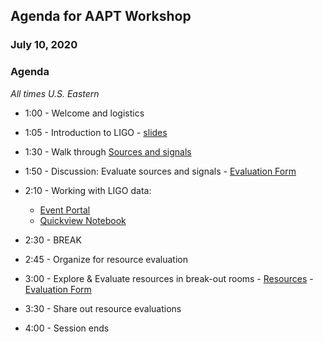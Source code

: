 ## Agenda for AAPT Workshop
### July 10, 2020

### Agenda
*All times U.S. Eastern*

 * 1:00 - Welcome and logistics
 * 1:05 - Introduction to LIGO - [slides](https://drive.google.com/file/d/1aABtyncZBfZIrqrU6NZeYegTsI-eOPuc/view?usp=sharing)
 * 1:30 - Walk through [Sources and signals](https://labcit.ligo.caltech.edu/~jkanner/aapt/web/) 
 * 1:50 - Discussion: Evaluate sources and signals - [Evaluation Form](https://docs.google.com/document/d/1oJV_HCaQGV3D23f97gwW6KyS0foNnnwuMDhOt14rUVc/edit?usp=sharing)
 
 * 2:10 - Working with LIGO data: 
    * [Event Portal](https://gw-osc.org/eventapi)
    * [Quickview Notebook](https://colab.research.google.com/github/losc-tutorial/quickview/blob/master/index.ipynb)
    
* 2:30 - BREAK

* 2:45 - Organize for resource evaluation

* 3:00 - Explore & Evaluate resources in break-out rooms - [Resources](https://labcit.ligo.caltech.edu/~jkanner/aapt/web/resources.html) - [Evaluation Form](https://docs.google.com/document/d/1oJV_HCaQGV3D23f97gwW6KyS0foNnnwuMDhOt14rUVc/edit?usp=sharing)

* 3:30 - Share out resource evaluations

* 4:00 - Session ends




